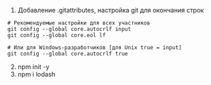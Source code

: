 1. Добавление .gitattributes, настройка git для окончания строк
```
# Рекомендуемые настройки для всех участников
git config --global core.autocrlf input
git config --global core.eol lf

# Или для Windows-разработчиков [для Unix true = input]
git config --global core.autocrlf true
```
2. npm init -y
3. npm i lodash

